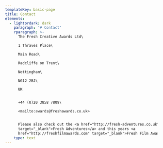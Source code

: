 ```yaml
---
templateKey: basic-page
title: Contact
elements:
  - lightordark: dark
    paragraph: '# Contact'
    rparagraph: >-
      The Fresh Creative Awards Ltd\

      1 Thraves Place\

      Main Road\

      Radcliffe on Trent\

      Nottingham\

      NG12 2BJ\

      UK  


      +44 (0)20 3858 7809\

      <mailto:awards@freshawards.co.uk>


      Please also check out the <a href="http://fresh-adventures.co.uk"
      target="_blank">Fresh Adventures</a> and this years <a
      href="http://freshfilmawards.com" target="_blank">Fresh Film Awards</a>.
    type: text
---
```


